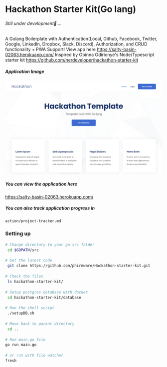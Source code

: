 # Hackathon Starter Kit(Go lang)
###### Still under development👷....

A Golang Boilerplate with Authentication(Local, Github, Facebook, Twitter, Google, LinkedIn, Dropbox, Slack, Discord), Authorization, and CRUD functionality + PWA Support! View app here https://salty-basin-02063.herokuapp.com/
Inspired by Obinna Odirionye's Node/Typescript starter kit https://github.com/nerdeveloper/hackathon-starter-kit


##### Application Image
![hackathon-starter-kit](public/snap/image.png)

##### You can view the application here
https://salty-basin-02063.herokuapp.com/

##### You can also track application progress in 
```bash
action/project-tracker.md
```

### Setting up
```bash
# Change directory to your go src folder
 cd $GOPATH/src

# Get the latest code
 git clone https://github.com/phirmware/Hackathon-starter-kit.git

# Check the files
 ls hackathon-starter-kit/

# Setup postgres database with docker
 cd hackathon-starter-kit/database

# Run the shell script
 ./setupDB.sh

# Move back to parent directory
 cd ..

# Run main.go file
go run main.go

# or run with file watcher
fresh

```